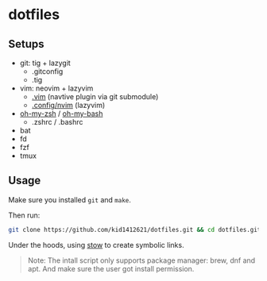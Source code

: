 # dotfiles

## Setups

- git: tig + lazygit
  - .gitconfig
  - .tig
- vim: neovim + lazyvim
  - [.vim](.vim) (navtive plugin via git submodule)
  - [.config/nvim](.config/nvim/) (lazyvim)
- [oh-my-zsh](https://ohmyz.sh/) / [oh-my-bash](https://ohmybash.nntoan.com/)
    - .zshrc / .bashrc
- bat
- fd
- fzf
- tmux

## Usage

Make sure you installed `git` and `make`.

Then run:

```bash
git clone https://github.com/kid1412621/dotfiles.git && cd dotfiles.git && make
```

Under the hoods, using [stow](https://www.gnu.org/software/stow/) to create symbolic links.

> Note: The intall script only supports package manager: brew, dnf and apt. And make sure the user got install permission.
